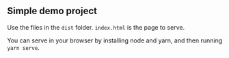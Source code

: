 ## Simple demo project

Use the files in the `dist` folder. `index.html` is the page to serve.

You can serve in your browser by installing node and yarn, and then running `yarn serve`.
